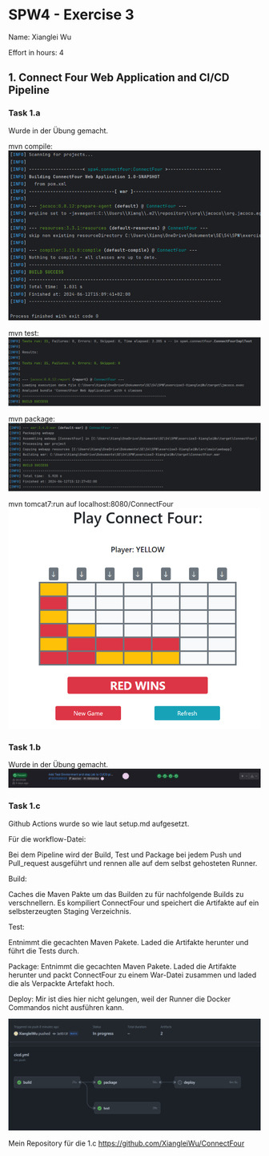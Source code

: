 SPW4 - Exercise 3
=================

Name: Xianglei Wu

Effort in hours: 4

## 1. Connect Four Web Application and CI/CD Pipeline

### Task 1.a
Wurde in der Übung gemacht.

mvn compile:
![alt text](image-2.png)

mvn test: 
![alt text](image-3.png)

mvn package:
![alt text](image-4.png)

mvn tomcat7:run auf localhost:8080/ConnectFour
![alt text](image-5.png)

### Task 1.b

Wurde in der Übung gemacht. 
![alt text](image.png)

### Task 1.c

Github Actions wurde so wie laut setup.md aufgesetzt.

Für die workflow-Datei:

Bei dem Pipeline wird der Build, Test und Package bei jedem Push und Pull_request ausgeführt und rennen alle auf dem selbst gehosteten Runner.

Build: 

Caches die Maven Pakte um das Builden zu für nachfolgende Builds zu verschnellern. Es kompiliert ConnectFour und speichert die Artifakte auf ein selbsterzeugten Staging Verzeichnis.

Test: 

Entnimmt die gecachten Maven Pakete. Laded die Artifakte herunter und führt die Tests durch.

Package:
Entnimmt die gecachten Maven Pakete. Laded die Artifakte herunter und packt ConnectFour zu einem War-Datei zusammen und laded die als Verpackte Artefakt hoch.

Deploy:
Mir ist dies hier nicht gelungen, weil der Runner die Docker Commandos nicht ausführen kann. 

![alt text](image-1.png)


Mein Repository für die 1.c
https://github.com/XiangleiWu/ConnectFour